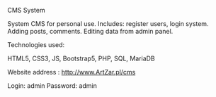 CMS System

System CMS for personal use. Includes: register users, login system. Adding posts, comments. Editing data from admin panel.

Technologies used:

HTML5, CSS3, JS, Bootstrap5, PHP, SQL, MariaDB

Website address : http://www.ArtZar.pl/cms

Login: admin
Password: admin
